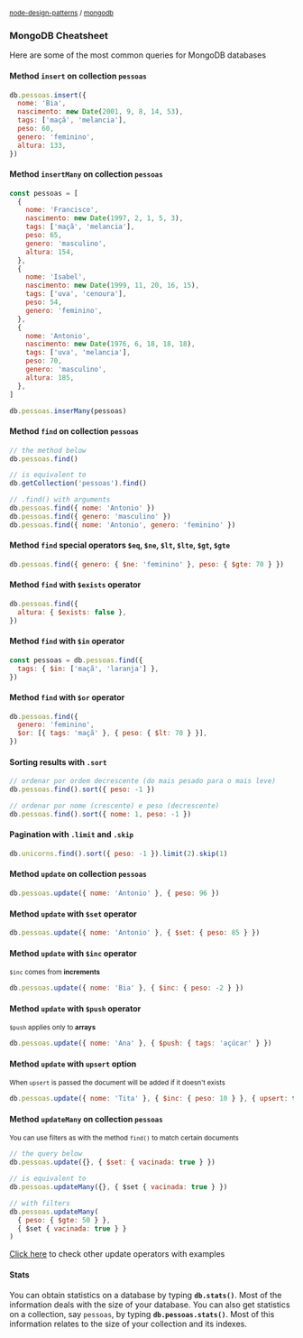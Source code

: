 <sup>[node-design-patterns](https://github.com/moatorres/node-design-patterns/blob/master/) / [mongodb](https://github.com/moatorres/node-design-patterns/blob/master/mongodb/)</sup>

### MongoDB Cheatsheet

Here are some of the most common queries for MongoDB databases

#### Method `insert` on collection `pessoas`

```js
db.pessoas.insert({
  nome: 'Bia',
  nascimento: new Date(2001, 9, 8, 14, 53),
  tags: ['maçã', 'melancia'],
  peso: 60,
  genero: 'feminino',
  altura: 133,
})
```

#### Method `insertMany` on collection `pessoas`

```js
const pessoas = [
  {
    nome: 'Francisco',
    nascimento: new Date(1997, 2, 1, 5, 3),
    tags: ['maçã', 'melancia'],
    peso: 65,
    genero: 'masculino',
    altura: 154,
  },
  {
    nome: 'Isabel',
    nascimento: new Date(1999, 11, 20, 16, 15),
    tags: ['uva', 'cenoura'],
    peso: 54,
    genero: 'feminino',
  },
  {
    nome: 'Antonio',
    nascimento: new Date(1976, 6, 18, 18, 18),
    tags: ['uva', 'melancia'],
    peso: 70,
    genero: 'masculino',
    altura: 185,
  },
]

db.pessoas.inserMany(pessoas)
```

#### Method `find` on collection `pessoas`

```js
// the method below
db.pessoas.find()

// is equivalent to
db.getCollection('pessoas').find()

// .find() with arguments
db.pessoas.find({ nome: 'Antonio' })
db.pessoas.find({ genero: 'masculino' })
db.pessoas.find({ nome: 'Antonio', genero: 'feminino' })
```

#### Method `find` special operators `$eq`, `$ne`, `$lt`, `$lte`, `$gt`, `$gte`

```js
db.pessoas.find({ genero: { $ne: 'feminino' }, peso: { $gte: 70 } })
```

#### Method `find` with `$exists` operator

```js
db.pessoas.find({
  altura: { $exists: false },
})
```

#### Method `find` with `$in` operator

```js
const pessoas = db.pessoas.find({
  tags: { $in: ['maçã', 'laranja'] },
})
```

#### Method `find` with `$or` operator

```js
db.pessoas.find({
  genero: 'feminino',
  $or: [{ tags: 'maçã' }, { peso: { $lt: 70 } }],
})
```

#### Sorting results with `.sort`

```js
// ordenar por ordem decrescente (do mais pesado para o mais leve)
db.pessoas.find().sort({ peso: -1 })

// ordenar por nome (crescente) e peso (decrescente)
db.pessoas.find().sort({ nome: 1, peso: -1 })
```

#### Pagination with `.limit` and `.skip`

```js
db.unicorns.find().sort({ peso: -1 }).limit(2).skip(1)
```

#### Method `update` on collection `pessoas`

```js
db.pessoas.update({ nome: 'Antonio' }, { peso: 96 })
```

#### Method `update` with `$set` operator

```js
db.pessoas.update({ nome: 'Antonio' }, { $set: { peso: 85 } })
```

#### Method `update` with `$inc` operator

<sub>`$inc` comes from **increments**</sub>

```js
db.pessoas.update({ nome: 'Bia' }, { $inc: { peso: -2 } })
```

#### Method `update` with `$push` operator

<sub>`$push` applies only to **arrays**</sub>

```js
db.pessoas.update({ nome: 'Ana' }, { $push: { tags: 'açúcar' } })
```

#### Method `update` with `upsert` option

<sub>When `upsert` is passed the document will be added if it doesn't exists</sub>

```js
db.pessoas.update({ nome: 'Tita' }, { $inc: { peso: 10 } }, { upsert: true })
```

#### Method `updateMany` on collection `pessoas`

<sub>You can use filters as with the method `find()` to match certain documents</sub>

```js
// the query below
db.pessoas.update({}, { $set: { vacinada: true } })

// is equivalent to
db.pessoas.updateMany({}, { $set { vacinada: true } })

// with filters
db.pessoas.updateMany(
  { peso: { $gte: 50 } },
  { $set { vacinada: true } }
)
```

[Click here](https://github.com/moatorres/node-design-patterns/blob/master/mongodb/update/operators.md) to check other update operators with examples

#### Stats

You can obtain statistics on a database by typing **`db.stats()`**. Most of the information deals with the size of your database. You can also get statistics on a collection, say `pessoas`, by typing **`db.pessoas.stats()`**. Most of this information relates to the size of your collection and its indexes.
